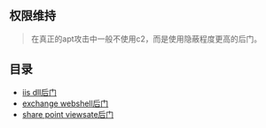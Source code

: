 ## 权限维持

> 在真正的apt攻击中一般不使用c2，而是使用隐蔽程度更高的后门。

## 目录

* [iis dll后门]()
* [exchange webshell后门]()
* [share point viewsate后门]()